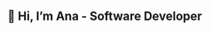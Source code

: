 ## 👋 Hi, I’m Ana - Software Developer



<!-- [<img align="left" alt="LinkedIn | LinkedIn" width="22px" src="https://cdn.jsdelivr.net/npm/simple-icons@v3/icons/linkedin.svg" />][linkedin]

[linkedin]: https://www.linkedin.com/in/anamaghradze/ -->
